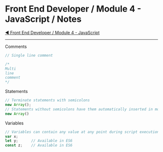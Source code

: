 # Front End Developer / Module 4 - JavaScript / Notes

[:arrow_backward: Front End Developer / Module 4 - JavaScript](./README.md)

---


Comments

```js
// Single line comment

/*
Multi
line
comment
*/
```

Statements

```js
// Terminate statements with semicolons
new Array();
// Statements without semicolons have them automatically inserted in most cases
new Array()
```

Variables

```js
// Variables can contain any value at any point during script execution
var x;
let y;      // Available in ES6
const z;    // Available in ES6
```
